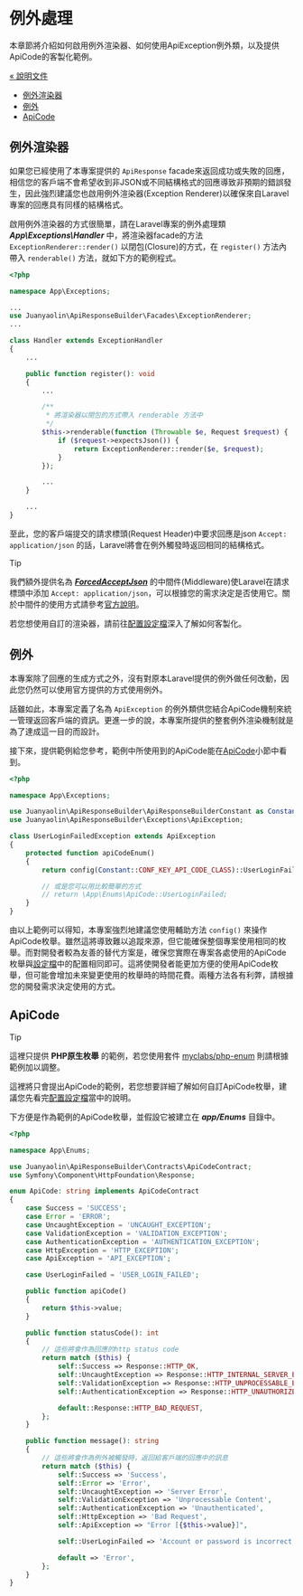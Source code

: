 # 例外處理

本章節將介紹如何啟用例外渲染器、如何使用ApiException例外類，以及提供ApiCode的客製化範例。

[&laquo; 說明文件](./documents.md)

* [例外渲染器](#例外渲染器)
* [例外](#例外)
* [ApiCode](#apicode)

## 例外渲染器

如果您已經使用了本專案提供的 `ApiResponse` facade來返回成功或失敗的回應，相信您的客戶端不會希望收到非JSON或不同結構格式的回應導致非預期的錯誤發生，因此強烈建議您也啟用例外渲染器(Exception Renderer)以確保來自Laravel專案的回應具有同樣的結構格式。

啟用例外渲染器的方式很簡單，請在Laravel專案的例外處理類 ***App\Exceptions\Handler*** 中，將渲染器facade的方法 `ExceptionRenderer::render()` 以閉包(Closure)的方式，在 `register()` 方法內帶入 `renderable()` 方法，就如下方的範例程式。

```php
<?php

namespace App\Exceptions;

...
use Juanyaolin\ApiResponseBuilder\Facades\ExceptionRenderer;
...

class Handler extends ExceptionHandler
{
    ...

    public function register(): void
    {
        ...

        /**
         * 將渲染器以閉包的方式帶入 renderable 方法中
         */
        $this->renderable(function (Throwable $e, Request $request) {
            if ($request->expectsJson()) {
                return ExceptionRenderer::render($e, $request);
            }
        });

        ...
    }

    ...
}
```

至此，您的客戶端提交的請求標頭(Request Header)中要求回應是json `Accept: application/json` 的話，Laravel將會在例外觸發時返回相同的結構格式。

> [!TIP]
> 我們額外提供名為 [***ForcedAcceptJson***](../../src/Middleware/ForcedAcceptJson.php) 的中間件(Middleware)使Laravel在請求標頭中添加 `Accept: application/json`，可以根據您的需求決定是否使用它。關於中間件的使用方式請參考[官方說明](https://laravel.com/docs/10.x/middleware)。

若您想使用自訂的渲染器，請前往[配置設定檔](./configuration.md)深入了解如何客製化。

## 例外

本專案除了回應的生成方式之外，沒有對原本Laravel提供的例外做任何改動，因此您仍然可以使用官方提供的方式使用例外。

話雖如此，本專案定義了名為 `ApiException` 的例外類供您結合ApiCode機制來統一管理返回客戶端的資訊。更進一步的說，本專案所提供的整套例外渲染機制就是為了達成這一目的而設計。

接下來，提供範例給您參考，範例中所使用到的ApiCode能在[ApiCode](#apicode)小節中看到。

```php
<?php

namespace App\Exceptions;

use Juanyaolin\ApiResponseBuilder\ApiResponseBuilderConstant as Constant;
use Juanyaolin\ApiResponseBuilder\Exceptions\ApiException;

class UserLoginFailedException extends ApiException
{
    protected function apiCodeEnum()
    {
        return config(Constant::CONF_KEY_API_CODE_CLASS)::UserLoginFailed;

        // 或是您可以用比較簡單的方式
        // return \App\Enums\ApiCode::UserLoginFailed;
    }
}
```

由以上範例可以得知，本專案強烈地建議您使用輔助方法 `config()` 來操作ApiCode枚舉。雖然這將導致難以追蹤來源，但它能確保整個專案使用相同的枚舉。而對開發者較為友善的替代方案是，確保您實際在專案各處使用的ApiCode枚舉與[設定檔](./configuration.md)中的配置相同即可。這將使開發者能更加方便的使用ApiCode枚舉，但可能會增加未來變更使用的枚舉時的時間花費。兩種方法各有利弊，請根據您的開發需求決定使用的方式。

## ApiCode

> [!TIP]
> 這裡只提供 **PHP原生枚舉** 的範例，若您使用套件 [myclabs/php-enum](https://github.com/myclabs/php-enum) 則請根據範例加以調整。

這裡將只會提出ApiCode的範例，若您想要詳細了解如何自訂ApiCode枚舉，建議您先看完[配置設定檔](./configuration.md)當中的說明。

下方便是作為範例的ApiCode枚舉，並假設它被建立在 ***app/Enums*** 目錄中。

```php
<?php

namespace App\Enums;

use Juanyaolin\ApiResponseBuilder\Contracts\ApiCodeContract;
use Symfony\Component\HttpFoundation\Response;

enum ApiCode: string implements ApiCodeContract
{
    case Success = 'SUCCESS';
    case Error = 'ERROR';
    case UncaughtException = 'UNCAUGHT_EXCEPTION';
    case ValidationException = 'VALIDATION_EXCEPTION';
    case AuthenticationException = 'AUTHENTICATION_EXCEPTION';
    case HttpException = 'HTTP_EXCEPTION';
    case ApiException = 'API_EXCEPTION';

    case UserLoginFailed = 'USER_LOGIN_FAILED';

    public function apiCode()
    {
        return $this->value;
    }

    public function statusCode(): int
    {
        // 這些將會作為回應的http status code
        return match ($this) {
            self::Success => Response::HTTP_OK,
            self::UncaughtException => Response::HTTP_INTERNAL_SERVER_ERROR,
            self::ValidationException => Response::HTTP_UNPROCESSABLE_ENTITY,
            self::AuthenticationException => Response::HTTP_UNAUTHORIZED,

            default::Response::HTTP_BAD_REQUEST,
        };
    }

    public function message(): string
    {
        // 這些將會作為例外被觸發時，返回給客戶端的回應中的訊息
        return match ($this) {
            self::Success => 'Success',
            self::Error => 'Error',
            self::UncaughtException => 'Server Error',
            self::ValidationException => 'Unprocessable Content',
            self::AuthenticationException => 'Unauthenticated',
            self::HttpException => 'Bad Request',
            self::ApiException => "Error [{$this->value}]",

            self::UserLoginFailed => 'Account or password is incorrect',

            default => 'Error',
        };
    }
}
```